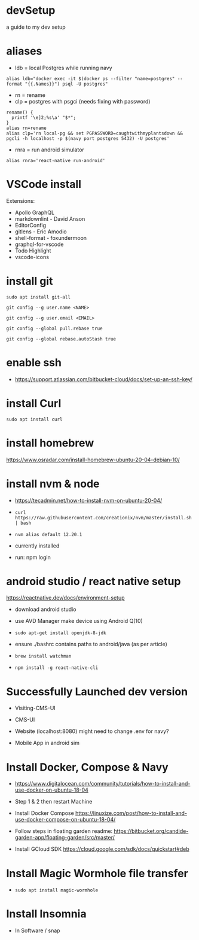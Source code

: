 # devSetup
a guide to my dev setup

# aliases
- ldb = local Postgres while running navy

```alias ldb="docker exec -it $(docker ps --filter "name=postgres" --format "{{.Names}}") psql -U postgres"```

- rn = rename
- clp = postgres with psgci (needs fixing with password)

``` 
rename() {
  printf '\e]2;%s\a' "$*";
}
alias rn=rename
alias clp='rn local-pg && set PGPASSWORD=caughtwithmyplantsdown && pgcli -h localhost -p $(navy port postgres 5432) -U postgres'
```

- rnra = run android simulator

```alias rnra='react-native run-android'```



# VSCode install
Extensions:
 - Apollo GraphQL
 - markdownlint - David Anson
 - EditorConfig
 - gitlens - Eric Amodio
 - shell-format - foxundermoon
 - graphql-for-vscode
 - Todo Highlight
 - vscode-icons


# install git 
```sudo apt install git-all```

```git config --g user.name <NAME>```

```git config --g user.email <EMAIL>```

```git config --global pull.rebase true```

```git config --global rebase.autoStash true```


# enable ssh
 - https://support.atlassian.com/bitbucket-cloud/docs/set-up-an-ssh-key/

# install Curl
```sudo apt install curl ```

# install homebrew
https://www.osradar.com/install-homebrew-ubuntu-20-04-debian-10/

# install nvm & node
 - https://tecadmin.net/how-to-install-nvm-on-ubuntu-20-04/
 
 - ```curl https://raw.githubusercontent.com/creationix/nvm/master/install.sh | bash```
 
 - ```nvm alias default 12.20.1```
 
 - currently installed
 
 - run: npm login 
 

# android studio / react native setup
https://reactnative.dev/docs/environment-setup
 - download android studio
 
 - use AVD Manager make device using Android Q(10)
 
 - ```sudo apt-get install openjdk-8-jdk```
 
 - ensure ./bashrc contains paths to android/java (as per article)
 
 - ```brew install watchman```
 
 - ```npm install -g react-native-cli```
 
 
 # Successfully Launched dev version
 - Visiting-CMS-UI
 
 - CMS-UI
 
 - Website (localhost:8080) might need to change .env for navy?
 
 - Mobile App in android sim

# Install Docker, Compose & Navy
 - https://www.digitalocean.com/community/tutorials/how-to-install-and-use-docker-on-ubuntu-18-04
 - Step 1 & 2 then restart Machine
 
 - Install Docker Compose
https://linuxize.com/post/how-to-install-and-use-docker-compose-on-ubuntu-18-04/

 - Follow steps in floating garden readme: https://bitbucket.org/candide-garden-app/floating-garden/src/master/

 - Install GCloud SDK https://cloud.google.com/sdk/docs/quickstart#deb

# Install Magic Wormhole file transfer
 - ```sudo apt install magic-wormhole```
 
# Install Insomnia
 - In Software / snap
